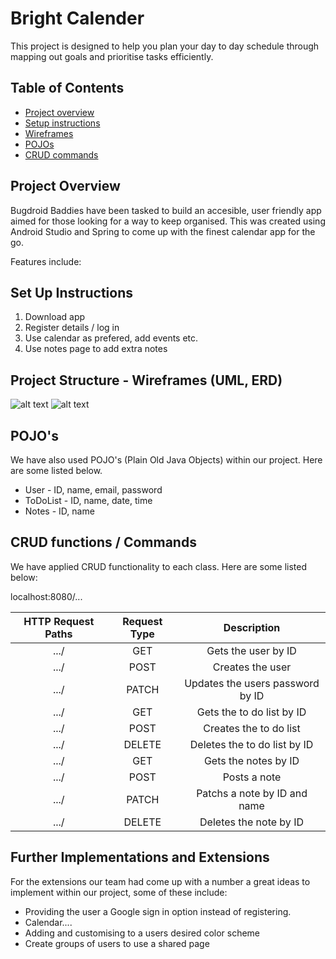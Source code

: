 # Bright Calender

This project is designed to help you plan your day to day schedule through mapping out goals and prioritise tasks efficiently.

## Table of Contents

- [Project overview](#project-overview)
- [Setup instructions](#setup-instructions)
- [Wireframes](#wireframes)
- [POJOs](POJOs)
- [CRUD commands](CRUD-commands)

## Project Overview

Bugdroid Baddies have been tasked to build an accesible, user friendly app aimed for those looking for a way to keep organised. This was created using Android Studio and Spring to come up with the finest calendar app for the go.

Features include:


## Set Up Instructions

1. Download app
2. Register details / log in
3. Use calendar as prefered, add events etc.
4. Use notes page to add extra notes


## Project Structure - Wireframes (UML, ERD)

![alt text](https://github.com/katfagg/BrightCalendar/blob/main/Screenshot%202022-10-20%20at%2010.11.37.png)
![alt text](https://github.com/katfagg/BrightCalendar/blob/main/Screenshot%202022-10-20%20at%2012.27.27.png)


## POJO's

We have also used POJO's (Plain Old Java Objects) within our project. Here are some listed below.

- User - ID, name, email, password
- ToDoList - ID, name, date, time
- Notes - ID, name


## CRUD functions / Commands

We have applied CRUD functionality to each class. Here are some listed below:

localhost:8080/...


| HTTP Request Paths | Request Type | Description |
|:---:|:---:|:---:|
| .../ | GET | Gets the user by ID |
| .../ | POST | Creates the user |
| .../| PATCH | Updates the users password by ID |
| .../ | GET | Gets the to do list by ID |
| .../ | POST | Creates the to do list |
| .../ | DELETE | Deletes the to do list by ID |
| .../ | GET | Gets the notes by ID |
| .../ | POST | Posts a note |
| .../ | PATCH | Patchs a note by ID and name  |
| .../ | DELETE | Deletes the note by ID |







## Further Implementations and Extensions

For the extensions our team had come up with a number a great ideas to implement within our project, some of these include:

- Providing the user a Google sign in option instead of registering.
- Calendar....
- Adding and customising to a users desired color scheme
- Create groups of users to use a shared page
